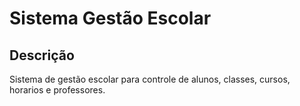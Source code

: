 # Sistema Gestão Escolar

## Descrição

Sistema de gestão escolar para controle de alunos, classes, cursos, horarios e professores.